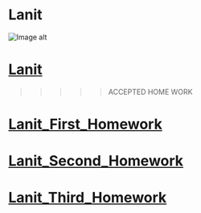 # Lanit
![Image alt](https://i.ytimg.com/vi/MIDNu9tZcD8/maxresdefault.jpg) 


# [Lanit](https://www.lanit.ru)

>>>>>ACCEPTED HOME WORK

# [Lanit_First_Homework](https://github.com/vld7wn/Lanit/tree/main/homeWork1/src/main/java/HomeWork1)


# [Lanit_Second_Homework](https://github.com/vld7wn/Lanit/tree/main/HomeWork2/src/main/java)


# [Lanit_Third_Homework](https://github.com/vld7wn/Lanit/tree/main/HomeWork3/src/main/java)

